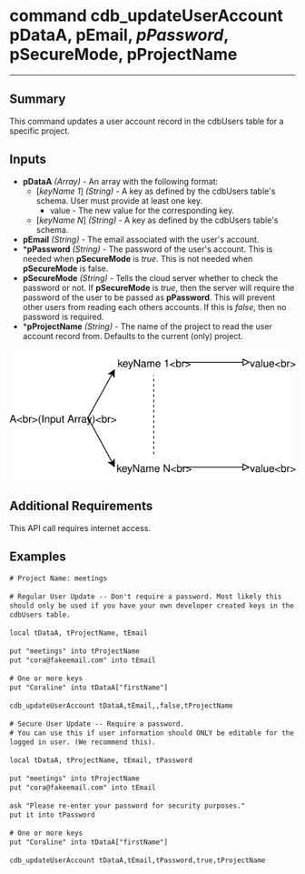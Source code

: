 # command cdb_updateUserAccount pDataA, pEmail, *pPassword*, pSecureMode, pProjectName

---
## Summary
This command updates a user account record in the cdbUsers table for a specific project.

## Inputs
* **pDataA** *(Array)* - An array with the following format:
	* [*keyName 1*] *(String)* - A key as defined by the cdbUsers table's schema. User must provide at least one key.
		* value - The new value for the corresponding key.
	* [*keyName N*] *(String)* - A key as defined by the cdbUsers table's schema.
* **pEmail** *(String)* - The email associated with the user's account.
* \***pPassword** *(String)* - The password of the user's account. This is needed when **pSecureMode** is _true_. This is not needed when **pSecureMode** is false.
* **pSecureMode** *(String)* - Tells the cloud server whether to check the password or not. If **pSecureMode** is _true_, then the server will require the password of the user to be passed as **pPassword**. This will prevent other users from reading each others accounts. If this is _false_, then no password is required.
* \***pProjectName** *(String)* - The name of the project to read the user account record from. Defaults to the current (only) project.

![UpdateUserAccountInput](images/UpdateUserAccountInput.svg)


## Additional Requirements
This API call requires internet access.


## Examples
```livecodeserver
# Project Name: meetings

# Regular User Update -- Don't require a password. Most likely this should only be used if you have your own developer created keys in the cdbUsers table.

local tDataA, tProjectName, tEmail

put "meetings" into tProjectName
put "cora@fakeemail.com" into tEmail

# One or more keys
put "Coraline" into tDataA["firstName"]

cdb_updateUserAccount tDataA,tEmail,,false,tProjectName

# Secure User Update -- Require a password. 
# You can use this if user information should ONLY be editable for the logged in user. (We recommend this).

local tDataA, tProjectName, tEmail, tPassword

put "meetings" into tProjectName
put "cora@fakeemail.com" into tEmail

ask "Please re-enter your password for security purposes."
put it into tPassword

# One or more keys
put "Coraline" into tDataA["firstName"]

cdb_updateUserAccount tDataA,tEmail,tPassword,true,tProjectName
```
